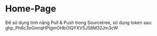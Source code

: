 # Home-Page
Để sử dụng tính năng Pull & Push trong Sourcetree, sử dụng token sau: 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
